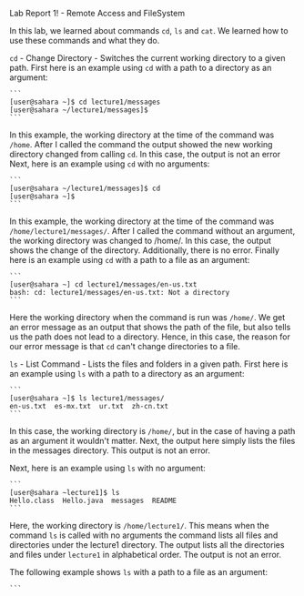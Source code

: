 Lab Report 1! - Remote Access and FileSystem

In this lab, we learned about commands `cd`, `ls` and `cat`. We learned how to use these commands and what they do. 

`cd` - Change Directory - Switches the current working directory to a given path.
    First here is an example using `cd` with a path to a directory as an argument: 

    ```
    [user@sahara ~]$ cd lecture1/messages
    [user@sahara ~/lecture1/messages]$
    ```

In this example, the working directory at the time of the command was `/home`. After I called the command the output showed the new working     directory changed from calling `cd`. 
    In this case, the output is not an error
    Next, here is an example using `cd` with no arguments:

    ```
    [user@sahara ~/lecture1/messages]$ cd
    [user@sahara ~]$
    ```
In this example, the working directory at the time of the command was `/home/lecture1/messages/`. After I called the command without an argument, the working directory was changed to /home/. 
    In this case, the output shows the change of the directory. Additionally, there is no error. 
    Finally here is an example using `cd` with a path to a file as an argument:

    ```
    [user@sahara ~] cd lecture1/messages/en-us.txt
    bash: cd: lecture1/messages/en-us.txt: Not a directory
    ```
Here the working directory when the command is run was `/home/`. We get an error message as an output that shows the path of the file, but also tells us the path does not lead to a directory.
    Hence, in this case, the reason for our error message is that `cd` can't change directories to a file. 

`ls` - List Command - Lists the files and folders in a given path.
    First here is an example using `ls` with a path to a directory as an argument:

    ```
    [user@sahara ~]$ ls lecture1/messages/ 
    en-us.txt  es-mx.txt  ur.txt  zh-cn.txt
    ```
In this case, the working directory is `/home/`, but in the case of having a path as an argument it wouldn't matter. 
    Next, the output here simply lists the files in the messages directory. This output is not an error.

Next, here is an example using `ls` with no argument:

    ```
    [user@sahara ~lecture1]$ ls
    Hello.class  Hello.java  messages  README
    ```
Here, the working directory is `/home/lecture1/`. This means when the command `ls` is called with no arguments the command lists all files and directories under the lecture1 directory.
    The output lists all the directories and files under `lecture1` in alphabetical order. The output is not an error. 

The following example shows `ls` with a path to a file as an argument:

    ```
    
